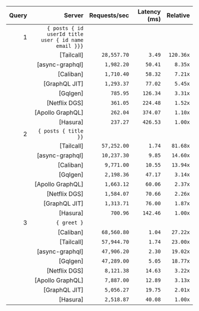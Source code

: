 <!-- PERFORMANCE_RESULTS_START -->

| Query | Server | Requests/sec | Latency (ms) | Relative |
|-------:|--------:|--------------:|--------------:|---------:|
| 1 | `{ posts { id userId title user { id name email }}}` |
|| [Tailcall] | `28,557.70` | `3.49` | `120.36x` |
|| [async-graphql] | `1,982.20` | `50.41` | `8.35x` |
|| [Caliban] | `1,710.40` | `58.32` | `7.21x` |
|| [GraphQL JIT] | `1,293.37` | `77.02` | `5.45x` |
|| [Gqlgen] | `785.95` | `126.34` | `3.31x` |
|| [Netflix DGS] | `361.05` | `224.48` | `1.52x` |
|| [Apollo GraphQL] | `262.04` | `374.07` | `1.10x` |
|| [Hasura] | `237.27` | `426.53` | `1.00x` |
| 2 | `{ posts { title }}` |
|| [Tailcall] | `57,252.00` | `1.74` | `81.68x` |
|| [async-graphql] | `10,237.30` | `9.85` | `14.60x` |
|| [Caliban] | `9,771.00` | `10.55` | `13.94x` |
|| [Gqlgen] | `2,198.36` | `47.17` | `3.14x` |
|| [Apollo GraphQL] | `1,663.12` | `60.06` | `2.37x` |
|| [Netflix DGS] | `1,584.07` | `70.66` | `2.26x` |
|| [GraphQL JIT] | `1,313.71` | `76.00` | `1.87x` |
|| [Hasura] | `700.96` | `142.46` | `1.00x` |
| 3 | `{ greet }` |
|| [Caliban] | `68,560.80` | `1.04` | `27.22x` |
|| [Tailcall] | `57,944.70` | `1.74` | `23.00x` |
|| [async-graphql] | `47,906.20` | `2.30` | `19.02x` |
|| [Gqlgen] | `47,289.00` | `5.05` | `18.77x` |
|| [Netflix DGS] | `8,121.38` | `14.63` | `3.22x` |
|| [Apollo GraphQL] | `7,887.00` | `12.89` | `3.13x` |
|| [GraphQL JIT] | `5,056.27` | `19.75` | `2.01x` |
|| [Hasura] | `2,518.87` | `40.08` | `1.00x` |

<!-- PERFORMANCE_RESULTS_END -->
